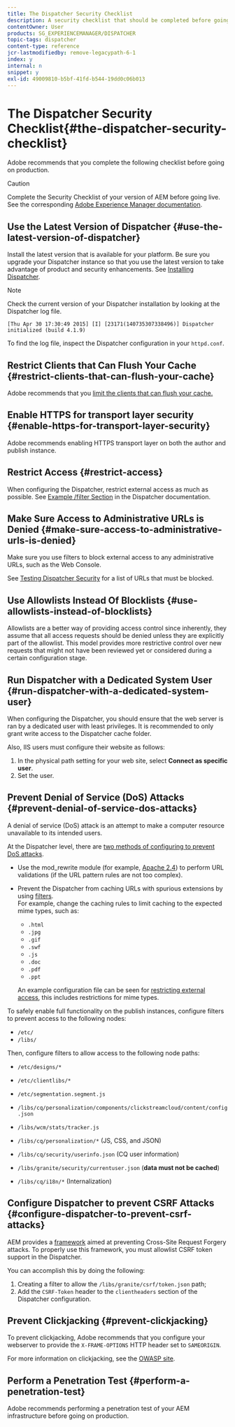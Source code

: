```yaml
---
title: The Dispatcher Security Checklist
description: A security checklist that should be completed before going on production.
contentOwner: User
products: SG_EXPERIENCEMANAGER/DISPATCHER
topic-tags: dispatcher
content-type: reference
jcr-lastmodifiedby: remove-legacypath-6-1
index: y
internal: n
snippet: y
exl-id: 49009810-b5bf-41fd-b544-19dd0c06b013
---
```

# The Dispatcher Security Checklist{#the-dispatcher-security-checklist}

<!-- 

Comment Type: remark
Last Modified By: unknown unknown (ims-author-00AF43764F54BE740A490D44@AdobeID)
Last Modified Date: 2015-06-05T05:14:35.365-0400

<p>Food for thought listed on <a href="https://jira.corp.adobe.com/browse/DOC-5649">DOC-5649</a>. To be considered while proof-reading.</p> 
<p> </p>

 -->

Adobe recommends that you complete the following checklist before going on production.

>[!CAUTION]
>
>Complete the Security Checklist of your version of AEM before going live. See the corresponding [Adobe Experience Manager documentation](https://experienceleague.adobe.com/en/docs/experience-manager-65/content/security/security-checklist).

## Use the Latest Version of Dispatcher {#use-the-latest-version-of-dispatcher}

Install the latest version that is available for your platform. Be sure you upgrade your Dispatcher instance so that you use the latest version to take advantage of product and security enhancements. See [Installing Dispatcher](dispatcher-install.md).

>[!NOTE]
>
>Check the current version of your Dispatcher installation by looking at the Dispatcher log file. 
>
>`[Thu Apr 30 17:30:49 2015] [I] [23171(140735307338496)] Dispatcher initialized (build 4.1.9)`
>
>To find the log file, inspect the Dispatcher configuration in your `httpd.conf`.

## Restrict Clients that Can Flush Your Cache {#restrict-clients-that-can-flush-your-cache}

Adobe recommends that you [limit the clients that can flush your cache.](dispatcher-configuration.md#limiting-the-clients-that-can-flush-the-cache)

## Enable HTTPS for transport layer security {#enable-https-for-transport-layer-security}

Adobe recommends enabling HTTPS transport layer on both the author and publish instance.

<!-- 

Comment Type: remark
Last Modified By: unknown unknown (ims-author-00AF43764F54BE740A490D44@AdobeID)
Last Modified Date: 2015-06-26T04:41:28.841-0400

<p>Recommended to have SSL termination, front end SSL.</p> 
<p>Question is do we want to have SSL communication between dispatcher and AEM instances (publish and/or author).</p> 
<p>We might want to have two items:</p> 
<ul> 
 <li>MUST HTTPS clients -&gt; dispatcher / load balancer</li> 
 <li>NICE load balancer -&gt; dispatcher<br /> </li> 
 <li>NICE dispatcher -&gt; instances if sensitive information such as credit cards / or infrastructure requirements such as DMZ</li> 
</ul>

 -->

## Restrict Access {#restrict-access}

When configuring the Dispatcher, restrict external access as much as possible. See [Example /filter Section](dispatcher-configuration.md#main-pars_184_1_title) in the Dispatcher documentation.

## Make Sure Access to Administrative URLs is Denied {#make-sure-access-to-administrative-urls-is-denied}

Make sure you use filters to block external access to any administrative URLs, such as the Web Console.

See [Testing Dispatcher Security](dispatcher-configuration.md#testing-dispatcher-security) for a list of URLs that must be blocked.

## Use Allowlists Instead Of Blocklists {#use-allowlists-instead-of-blocklists}

Allowlists are a better way of providing access control since inherently, they assume that all access requests should be denied unless they are explicitly part of the allowlist. This model provides more restrictive control over new requests that might not have been reviewed yet or considered during a certain configuration stage.

## Run Dispatcher with a Dedicated System User {#run-dispatcher-with-a-dedicated-system-user}

When configuring the Dispatcher, you should ensure that the web server is ran by a dedicated user with least privileges. It is recommended to only grant write access to the Dispatcher cache folder.

Also, IIS users must configure their website as follows:

1. In the physical path setting for your web site, select **Connect as specific user**.
1. Set the user.

## Prevent Denial of Service (DoS) Attacks {#prevent-denial-of-service-dos-attacks}

A denial of service (DoS) attack is an attempt to make a computer resource unavailable to its intended users.

At the Dispatcher level, there are [two methods of configuring to prevent DoS attacks](https://experienceleaguecommunities.adobe.com/t5/adobe-experience-manager/configure-aem-dispatcher-to-prevent-dos-attacks-aem-community/m-p/447780).

* Use the mod_rewrite module (for example, [Apache 2.4](https://httpd.apache.org/docs/2.4/mod/mod_rewrite.html)) to perform URL validations (if the URL pattern rules are not too complex).

* Prevent the Dispatcher from caching URLs with spurious extensions by using [filters](dispatcher-configuration.md#configuring-access-to-conten-tfilter).  
  For example, change the caching rules to limit caching to the expected mime types, such as:

    * `.html`
    * `.jpg`
    * `.gif`
    * `.swf`
    * `.js`
    * `.doc`
    * `.pdf`
    * `.ppt`

  An example configuration file can be seen for [restricting external access](#restrict-access), this includes restrictions for mime types.

To safely enable full functionality on the publish instances, configure filters to prevent access to the following nodes:

* `/etc/`
* `/libs/`

Then, configure filters to allow access to the following node paths:

* `/etc/designs/*`
* `/etc/clientlibs/*`
* `/etc/segmentation.segment.js`
* `/libs/cq/personalization/components/clickstreamcloud/content/config.json`
* `/libs/wcm/stats/tracker.js`
* `/libs/cq/personalization/*` (JS, CSS, and JSON)
* `/libs/cq/security/userinfo.json` (CQ user information)
* `/libs/granite/security/currentuser.json` (**data must not be cached**)  

* `/libs/cq/i18n/*` (Internalization)

<!-- 

Comment Type: remark
Last Modified By: unknown unknown (ims-author-00AF43764F54BE740A490D44@AdobeID)
Last Modified Date: 2015-06-26T04:38:17.016-0400

<p>We need to highlight whether a path applies to all versions or specific ones.<br /> </p>

 -->

## Configure Dispatcher to prevent CSRF Attacks {#configure-dispatcher-to-prevent-csrf-attacks}

AEM provides a [framework](https://experienceleague.adobe.com/en/docs/experience-manager-release-information/aem-release-updates/previous-updates/aem-previous-versions#verification-steps) aimed at preventing Cross-Site Request Forgery attacks. To properly use this framework, you must allowlist CSRF token support in the Dispatcher.
<!-- OLD URL ABOVE USED TO BE https://helpx.adobe.com/experience-manager/6-3/sites/administering/using/security-checklist.html#verification-steps -->
You can accomplish this by doing the following:

1. Creating a filter to allow the `/libs/granite/csrf/token.json` path;
1. Add the `CSRF-Token` header to the `clientheaders` section of the Dispatcher configuration.

## Prevent Clickjacking {#prevent-clickjacking}

To prevent clickjacking, Adobe recommends that you configure your webserver to provide the `X-FRAME-OPTIONS` HTTP header set to `SAMEORIGIN`.  
  
For more information on clickjacking, see the [OWASP site](https://owasp.org/www-community/attacks/Clickjacking).

## Perform a Penetration Test {#perform-a-penetration-test}

Adobe recommends performing a penetration test of your AEM infrastructure before going on production.
